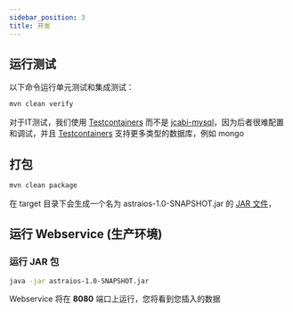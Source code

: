 ```yaml
---
sidebar_position: 3
title: 开发
---
```


[//]: # (Copyright Paion Data)

[//]: # (Licensed under the Apache License, Version 2.0 &#40;the "License"&#41;;)
[//]: # (you may not use this file except in compliance with the License.)
[//]: # (You may obtain a copy of the License at)

[//]: # (    http://www.apache.org/licenses/LICENSE-2.0)

[//]: # (Unless required by applicable law or agreed to in writing, software)
[//]: # (distributed under the License is distributed on an "AS IS" BASIS,)
[//]: # (WITHOUT WARRANTIES OR CONDITIONS OF ANY KIND, either express or implied.)
[//]: # (See the License for the specific language governing permissions and)
[//]: # (limitations under the License.)

运行测试
-------

以下命令运行单元测试和集成测试：

```bash
mvn clean verify
```

对于IT测试，我们使用 [Testcontainers] 而不是 [jcabi-mysql]，因为后者很难配置和调试，并且 [Testcontainers] 支持更多类型的数据库，例如
mongo

打包
----

```bash
mvn clean package
```

在 target 目录下会生成一个名为 astraios-1.0-SNAPSHOT.jar 的 [JAR 文件](https://en.m.wikipedia.org/wiki/JAR_(file_format))，

运行 Webservice (生产环境)
-------------------------------------------

### 运行 JAR 包

```bash
java -jar astraios-1.0-SNAPSHOT.jar
```

Webservice 将在 **8080** 端口上运行，您将看到您插入的数据

[Docker Compose]: https://docs.docker.com/compose/

[jcabi-mysql]: https://mysql.jcabi.com/

[Testcontainers]: https://qubitpi.github.io/testcontainers-java/
